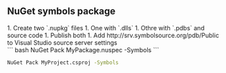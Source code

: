 ## NuGet symbols package

<div class="fragment">
1. Create two `.nupkg` files
  1. One with `.dlls`
  1. Othre with `.pdbs` and source code
1. Publish both
1. Add http://srv.symbolsource.org/pdb/Public to Visual Studio source server settings
</div>

<div class="fragment">
``` bash
NuGet Pack MyPackage.nuspec -Symbols
```

``` bash
NuGet Pack MyProject.csproj -Symbols
```
</div>